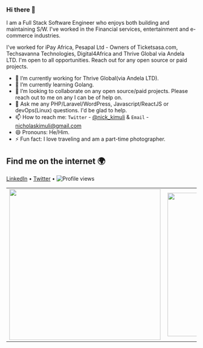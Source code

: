 ### Hi there 👋

I am a Full Stack Software Engineer who enjoys both building and maintaining S/W. I've worked in the Financial services, entertainment and e-commerce industries.

I've worked for iPay Africa, Pesapal Ltd - Owners of Ticketsasa.com, Techsavanna Technologies, Digital4Africa and Thrive Global via Andela LTD. I'm open to all opportunities. Reach out for any open source or paid projects. 

- 🔭 I’m currently working for Thrive Global(via Andela LTD).
- 🌱 I’m currently learning Golang.
- 👯 I’m looking to collaborate on any open source/paid projects. Please reach out to me on any I can be of help on.
- 💬 Ask me any PHP/Laravel/WordPress, Javascript/ReactJS or devOps(Linux) questions. I'd be glad to help.
- 📫 How to reach me: `Twitter` - [@nick_kimuli](https://twitter.com/nick_kimuli) & `Email` - [nicholaskimuli@gmail.com](mailto:nicholaskimuli@gmail.com)
- 😄 Pronouns: He/Him.
- ⚡ Fun fact: I love traveling and am a part-time photographer.

## Find me on the internet :earth_africa:

[LinkedIn](https://www.linkedin.com/in/nicholaskimuli/) • 
[Twitter](https://twitter.com/nick_kimuli) • 
![Profile views](https://gpvc.arturio.dev/NicholasKimuli)

<center>
  <table>
  <tr>
      <td><img width="400px" align="left" src="https://github-readme-stats.vercel.app/api?username=NicholasKimuli&count_private=true&show_icons=true&layout=compact" /></td>
      <td><img width="380px" align="left" src="https://github-readme-stats.vercel.app/api/top-langs/?username=NicholasKimuli&hide=html&layout=compact" /></td>
  </tr>   
</table>
</center>
